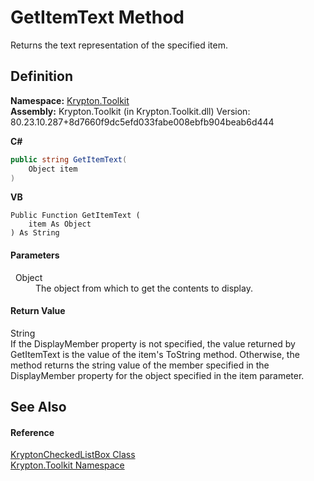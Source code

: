 # GetItemText Method


Returns the text representation of the specified item.



## Definition
**Namespace:** <a href="79d2eac2-21f4-54ff-7552-b20c33c30600.md">Krypton.Toolkit</a>  
**Assembly:** Krypton.Toolkit (in Krypton.Toolkit.dll) Version: 80.23.10.287+8d7660f9dc5efd033fabe008ebfb904beab6d444

**C#**
``` C#
public string GetItemText(
	Object item
)
```
**VB**
``` VB
Public Function GetItemText ( 
	item As Object
) As String
```



#### Parameters
<dl><dt>  Object</dt><dd>The object from which to get the contents to display.</dd></dl>

#### Return Value
String  
If the DisplayMember property is not specified, the value returned by GetItemText is the value of the item's ToString method. Otherwise, the method returns the string value of the member specified in the DisplayMember property for the object specified in the item parameter.

## See Also


#### Reference
<a href="168333b8-00c5-8b39-508d-ad55c6d9dd48.md">KryptonCheckedListBox Class</a>  
<a href="79d2eac2-21f4-54ff-7552-b20c33c30600.md">Krypton.Toolkit Namespace</a>  
